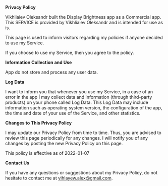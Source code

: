 **Privacy Policy**

Vikhliaiev Oleksandr built the Display Brightness app as a Commercial app. This SERVICE is provided by Vikhliaiev Oleksandr and is intended for use as is.

This page is used to inform visitors regarding my policies if anyone decided to use my Service.

If you choose to use my Service, then you agree to the policy.

**Information Collection and Use**

App do not store and process any user data.

**Log Data**

I want to inform you that whenever you use my Service, in a case of an error in the app I may collect data and information (through third-party products) on your phone called Log Data. This Log Data may include information such as operating system version, the configuration of the app, the time and date of your use of the Service, and other statistics.

**Changes to This Privacy Policy**

I may update our Privacy Policy from time to time. Thus, you are advised to review this page periodically for any changes. I will notify you of any changes by posting the new Privacy Policy on this page.

This policy is effective as of 2022-01-07

**Contact Us**

If you have any questions or suggestions about my Privacy Policy, do not hesitate to contact me at vihlayew.alex@gmail.com.
